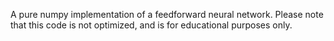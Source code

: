 A pure numpy implementation of a feedforward neural network. Please note that this code is not optimized, and is for educational purposes only. 
